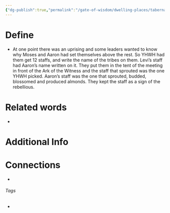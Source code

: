 ```yaml
---
{"dg-publish":true,"permalink":"/gate-of-wisdom/dwelling-places/tabernacle/most-set-apart-place/aarons-staff/","tags":["#GateWisdom","#Tabernacle","#MostSetApartPlace","#A","#S"]}
---
```


# Define
- At one point there was an uprising and some leaders wanted to know why Moses and Aaron had set themselves above the rest. So YHWH had them get 12 staffs, and write the name of the tribes on them. Levi’s staff had Aaron’s name written on it. They put them in the tent of the meeting in front of the Ark of the Witness and the staff that sprouted was the one YHWH picked. Aaron’s staff was the one that sprouted, budded, blossomed and produced almonds. They kept the staff as a sign of the rebellious.

# Related words
- 

# Additional Info


# Connections


- 

###### Tags
- 